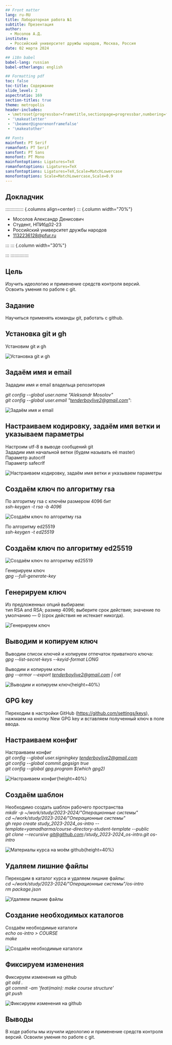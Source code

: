 ```yaml
---
## Front matter
lang: ru-RU
title: Лабораторная работа №1
subtitle: Презентация
author:
  - Мосолов А.Д.
institute:
  - Российский университет дружбы народов, Москва, Россия
date: 02 марта 2024

## i18n babel
babel-lang: russian
babel-otherlangs: english

## Formatting pdf
toc: false
toc-title: Содержание
slide_level: 2
aspectratio: 169
section-titles: true
theme: metropolis
header-includes:
 - \metroset{progressbar=frametitle,sectionpage=progressbar,numbering=fraction}
 - '\makeatletter'
 - '\beamer@ignorenonframefalse'
 - '\makeatother'

## Fonts
mainfont: PT Serif
romanfont: PT Serif
sansfont: PT Sans
monofont: PT Mono
mainfontoptions: Ligatures=TeX
romanfontoptions: Ligatures=TeX
sansfontoptions: Ligatures=TeX,Scale=MatchLowercase
monofontoptions: Scale=MatchLowercase,Scale=0.9
---
```


## Докладчик

:::::::::::::: {.columns align=center}
::: {.column width="70%"}

  * Мосолов Александр Денисович
  * Студент, НПИбд02-23
  * Российский университет дружбы народов
  * [1132236128@pfur.ru](mailto:1132236128@pfur.ru)

:::
::: {.column width="30%"}

:::
::::::::::::::

## Цель


Изучить идеологию и применение средств контроля версий.  
Освоить умения по работе с git.

## Задание

Научиться применять команды git, работать с github.

## Установка git и gh

Установим git и gh

![Установка git и gh](image/image-1.png)

## Задаём имя и email

Зададим имя и email владельца репозитория

*git config --global user.name "Aleksandr Mosolov"*  
*git config --global user.email "tenderboylive2@gmail.com"*:

![Задаём имя и email](image/image-2.png)

## Настраиваем кодировку, задаём имя ветки и указываем параметры

Настроим utf-8 в выводе сообщений git  
Зададим имя начальной ветки (будем называть её master)  
Параметр autocrlf  
Параметр safecrlf

![Настраиваем кодировку, задаём имя ветки и указываем параметры](image/image-3.png)

## Создаём ключ по алгоритму rsa

По алгоритму rsa с ключём размером 4096 бит  
*ssh-keygen -t rsa -b 4096*

![Создаём ключ по алгоритму rsa](image/image-4.png)

По алгоритму ed25519  
*ssh-keygen -t ed25519*

## Создаём ключ по алгоритму ed25519

![Создаём ключ по алгоритму ed25519](image/image-5.png)

Генерируем ключ  
*gpg --full-generate-key*  

## Генерируем ключ

Из предложенных опций выбираем:  
тип RSA and RSA;
размер 4096;
выберите срок действия; значение по умолчанию — 0 (срок действия не истекает никогда).

![Генерируем ключ](image/image-6.png)

## Выводим и копируем ключ

Выводим список ключей и копируем отпечаток приватного ключа:  
*gpg --list-secret-keys --keyid-format LONG*

Выводим и копируем ключ  
*gpg --armor --export tenderboylive2@gmail.com | cat*

![Выводим и копируем ключ](image/image-9.png){height=40%}

## GPG key

Переходим в настройки GitHub (https://github.com/settings/keys), нажмаем на кнопку New GPG key и вставляем полученный ключ в поле ввода.

## Настраиваем конфиг

Настраиваем конфиг  
*git config --global user.signingkey tenderboylive2@gmail.com*  
*git config --global commit.gpgsign true*  
*git config --global gpg.program $(which gpg2)*  

![Настраиваем конфиг](image/image-10.png){height=40%}

## Создаём шаблон

Необходимо создать шаблон рабочего пространства  
*mkdir -p ~/work/study/2023-2024/"Операционные системы"*  
*cd ~/work/study/2023-2024/"Операционные системы"*  
*gh repo create study_2023-2024_os-intro --template=yamadharma/course-directory-student-template --public*  
*git clone --recursive git@github.com:<owner>/study_2023-2024_os-intro.git os-intro*

![Материалы курса на моём github](image/image-res.png){height=40%}

## Удаляем лишние файлы

Переходим в каталог курса и удаляем лишние файлы:  
*cd ~/work/study/2023-2024/"Операционные системы"/os-intro*  
*rm package.json*

![Удаляем лишние файлы](image/image-11.png)

## Создание необходимых каталогов

Создаём необходимые каталоги  
*echo os-intro > COURSE*  
*make*

![Создаём необходимые каталоги](image/image-12.png)

## Фиксируем изменения

Фиксируем изменения на github  
*git add .*  
*git commit -am 'feat(main): make course structure'*  
*git push*

![Фиксируем изменения на github](image/image-last.png)

## Выводы

В ходе работы мы изучили идеологию и применение средств контроля версий.
Освоили умения по работе с git. 

